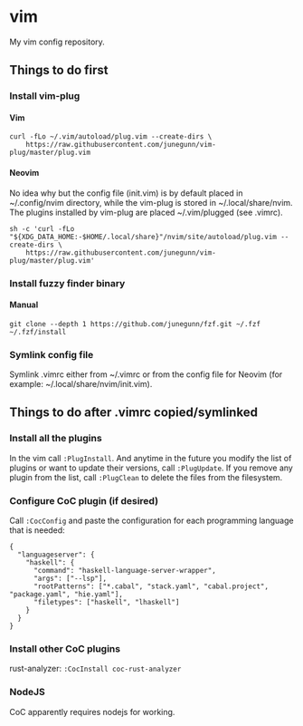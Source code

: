 # vim
My vim config repository.

## Things to do first
### Install vim-plug
#### Vim
```
curl -fLo ~/.vim/autoload/plug.vim --create-dirs \
    https://raw.githubusercontent.com/junegunn/vim-plug/master/plug.vim
```
#### Neovim
No idea why but the config file (init.vim) is by default placed in
~/.config/nvim directory, while the vim-plug is stored in ~/.local/share/nvim.
The plugins installed by vim-plug are placed ~/.vim/plugged (see .vimrc).
```
sh -c 'curl -fLo "${XDG_DATA_HOME:-$HOME/.local/share}"/nvim/site/autoload/plug.vim --create-dirs \
    https://raw.githubusercontent.com/junegunn/vim-plug/master/plug.vim'
```

### Install fuzzy finder binary
#### Manual
```
git clone --depth 1 https://github.com/junegunn/fzf.git ~/.fzf
~/.fzf/install
```

### Symlink config file
Symlink .vimrc either from ~/.vimrc or from the config file for Neovim (for
example: ~/.local/share/nvim/init.vim).

## Things to do after .vimrc copied/symlinked
### Install all the plugins
In the vim call `:PlugInstall`. And anytime in the future you modify the list of
plugins or want to update their versions, call `:PlugUpdate`. If you remove any
plugin from the list, call `:PlugClean` to delete the files from the filesystem.

### Configure CoC plugin (if desired)
Call `:CocConfig` and paste the configuration for each programming language that
is needed:
```
{
  "languageserver": {
    "haskell": {
      "command": "haskell-language-server-wrapper",
      "args": ["--lsp"],
      "rootPatterns": ["*.cabal", "stack.yaml", "cabal.project", "package.yaml", "hie.yaml"],
      "filetypes": ["haskell", "lhaskell"]
    }
  }
}
```

### Install other CoC plugins
rust-analyzer: `:CocInstall coc-rust-analyzer`

### NodeJS
CoC apparently requires nodejs for working.
